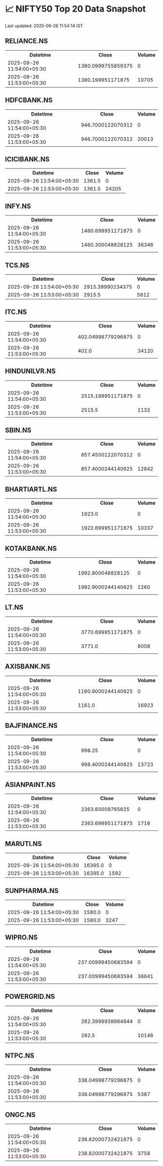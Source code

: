 # 📈 NIFTY50 Top 20 Data Snapshot

Last updated: 2025-09-26 11:54:14 IST

## RELIANCE.NS

<table>
  <tr><th>Datetime</th><th>Close</th><th>Volume</th></tr>
  <tr><td>2025-09-26 11:54:00+05:30</td><td>1380.0999755859375</td><td>0</td></tr>
  <tr><td>2025-09-26 11:53:00+05:30</td><td>1380.199951171875</td><td>10705</td></tr>
</table>

## HDFCBANK.NS

<table>
  <tr><th>Datetime</th><th>Close</th><th>Volume</th></tr>
  <tr><td>2025-09-26 11:54:00+05:30</td><td>946.7000122070312</td><td>0</td></tr>
  <tr><td>2025-09-26 11:53:00+05:30</td><td>946.7000122070312</td><td>20013</td></tr>
</table>

## ICICIBANK.NS

<table>
  <tr><th>Datetime</th><th>Close</th><th>Volume</th></tr>
  <tr><td>2025-09-26 11:54:00+05:30</td><td>1361.5</td><td>0</td></tr>
  <tr><td>2025-09-26 11:53:00+05:30</td><td>1361.5</td><td>24205</td></tr>
</table>

## INFY.NS

<table>
  <tr><th>Datetime</th><th>Close</th><th>Volume</th></tr>
  <tr><td>2025-09-26 11:54:00+05:30</td><td>1460.699951171875</td><td>0</td></tr>
  <tr><td>2025-09-26 11:53:00+05:30</td><td>1460.300048828125</td><td>36346</td></tr>
</table>

## TCS.NS

<table>
  <tr><th>Datetime</th><th>Close</th><th>Volume</th></tr>
  <tr><td>2025-09-26 11:54:00+05:30</td><td>2915.39990234375</td><td>0</td></tr>
  <tr><td>2025-09-26 11:53:00+05:30</td><td>2915.5</td><td>5812</td></tr>
</table>

## ITC.NS

<table>
  <tr><th>Datetime</th><th>Close</th><th>Volume</th></tr>
  <tr><td>2025-09-26 11:54:00+05:30</td><td>402.04998779296875</td><td>0</td></tr>
  <tr><td>2025-09-26 11:53:00+05:30</td><td>402.0</td><td>34120</td></tr>
</table>

## HINDUNILVR.NS

<table>
  <tr><th>Datetime</th><th>Close</th><th>Volume</th></tr>
  <tr><td>2025-09-26 11:54:00+05:30</td><td>2515.199951171875</td><td>0</td></tr>
  <tr><td>2025-09-26 11:53:00+05:30</td><td>2515.5</td><td>1132</td></tr>
</table>

## SBIN.NS

<table>
  <tr><th>Datetime</th><th>Close</th><th>Volume</th></tr>
  <tr><td>2025-09-26 11:54:00+05:30</td><td>857.4500122070312</td><td>0</td></tr>
  <tr><td>2025-09-26 11:53:00+05:30</td><td>857.4000244140625</td><td>12842</td></tr>
</table>

## BHARTIARTL.NS

<table>
  <tr><th>Datetime</th><th>Close</th><th>Volume</th></tr>
  <tr><td>2025-09-26 11:54:00+05:30</td><td>1923.0</td><td>0</td></tr>
  <tr><td>2025-09-26 11:53:00+05:30</td><td>1922.699951171875</td><td>10337</td></tr>
</table>

## KOTAKBANK.NS

<table>
  <tr><th>Datetime</th><th>Close</th><th>Volume</th></tr>
  <tr><td>2025-09-26 11:54:00+05:30</td><td>1992.800048828125</td><td>0</td></tr>
  <tr><td>2025-09-26 11:53:00+05:30</td><td>1992.9000244140625</td><td>1260</td></tr>
</table>

## LT.NS

<table>
  <tr><th>Datetime</th><th>Close</th><th>Volume</th></tr>
  <tr><td>2025-09-26 11:54:00+05:30</td><td>3770.699951171875</td><td>0</td></tr>
  <tr><td>2025-09-26 11:53:00+05:30</td><td>3771.0</td><td>8008</td></tr>
</table>

## AXISBANK.NS

<table>
  <tr><th>Datetime</th><th>Close</th><th>Volume</th></tr>
  <tr><td>2025-09-26 11:54:00+05:30</td><td>1160.9000244140625</td><td>0</td></tr>
  <tr><td>2025-09-26 11:53:00+05:30</td><td>1161.0</td><td>16923</td></tr>
</table>

## BAJFINANCE.NS

<table>
  <tr><th>Datetime</th><th>Close</th><th>Volume</th></tr>
  <tr><td>2025-09-26 11:54:00+05:30</td><td>998.25</td><td>0</td></tr>
  <tr><td>2025-09-26 11:53:00+05:30</td><td>998.4000244140625</td><td>13723</td></tr>
</table>

## ASIANPAINT.NS

<table>
  <tr><th>Datetime</th><th>Close</th><th>Volume</th></tr>
  <tr><td>2025-09-26 11:54:00+05:30</td><td>2363.60009765625</td><td>0</td></tr>
  <tr><td>2025-09-26 11:53:00+05:30</td><td>2363.699951171875</td><td>1718</td></tr>
</table>

## MARUTI.NS

<table>
  <tr><th>Datetime</th><th>Close</th><th>Volume</th></tr>
  <tr><td>2025-09-26 11:54:00+05:30</td><td>16395.0</td><td>0</td></tr>
  <tr><td>2025-09-26 11:53:00+05:30</td><td>16395.0</td><td>1592</td></tr>
</table>

## SUNPHARMA.NS

<table>
  <tr><th>Datetime</th><th>Close</th><th>Volume</th></tr>
  <tr><td>2025-09-26 11:54:00+05:30</td><td>1580.0</td><td>0</td></tr>
  <tr><td>2025-09-26 11:53:00+05:30</td><td>1580.0</td><td>3247</td></tr>
</table>

## WIPRO.NS

<table>
  <tr><th>Datetime</th><th>Close</th><th>Volume</th></tr>
  <tr><td>2025-09-26 11:54:00+05:30</td><td>237.00999450683594</td><td>0</td></tr>
  <tr><td>2025-09-26 11:53:00+05:30</td><td>237.00999450683594</td><td>36641</td></tr>
</table>

## POWERGRID.NS

<table>
  <tr><th>Datetime</th><th>Close</th><th>Volume</th></tr>
  <tr><td>2025-09-26 11:54:00+05:30</td><td>282.3999938964844</td><td>0</td></tr>
  <tr><td>2025-09-26 11:53:00+05:30</td><td>282.5</td><td>10146</td></tr>
</table>

## NTPC.NS

<table>
  <tr><th>Datetime</th><th>Close</th><th>Volume</th></tr>
  <tr><td>2025-09-26 11:54:00+05:30</td><td>338.04998779296875</td><td>0</td></tr>
  <tr><td>2025-09-26 11:53:00+05:30</td><td>338.04998779296875</td><td>5387</td></tr>
</table>

## ONGC.NS

<table>
  <tr><th>Datetime</th><th>Close</th><th>Volume</th></tr>
  <tr><td>2025-09-26 11:54:00+05:30</td><td>238.82000732421875</td><td>0</td></tr>
  <tr><td>2025-09-26 11:53:00+05:30</td><td>238.82000732421875</td><td>3758</td></tr>
</table>

